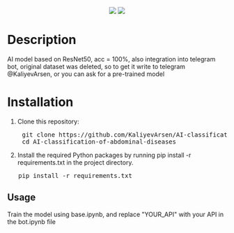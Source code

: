 <p align="center">
  <img src="https://img.shields.io/badge/python-3.9%2B-blue">
  <img src="https://img.shields.io/github/license/programer3001/Jarvis">
</p>

# Description

AI model based on ResNet50, acc = 100%, also integration into telegram bot, original dataset was deleted, so to get it write to telegram @KaliyevArsen, or you can ask for a pre-trained model

# Installation

1. Clone this repository:
<pre>
    git clone https://github.com/KaliyevArsen/AI-classification-of-abdominal-diseases.git
    cd AI-classification-of-abdominal-diseases
</pre>

2. Install the required Python packages by running pip install -r requirements.txt in the project directory.
<pre>
   pip install -r requirements.txt
</pre>

## Usage

Train the model using base.ipynb, and replace "YOUR_API" with your API in the bot.ipynb file
